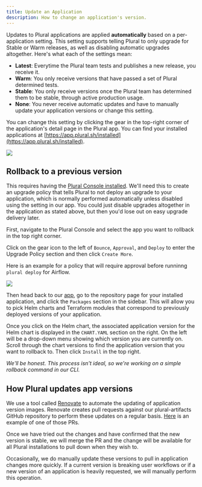 ```yaml
---
title: Update an Application
description: How to change an application's version.
---
```


Updates to Plural applications are applied **automatically** based on a per-application setting. This setting supports telling Plural to only upgrade for Stable or Warm releases, as well as disabling automatic upgrades altogether. Here's what each of the settings mean:

* **Latest**: Everytime the Plural team tests and publishes a new release, you receive it.
* **Warm**: You only receive versions that have passed a set of Plural determined tests.
* **Stable**: You only receive versions once the Plural team has determined them to be stable, through active production usage.
* **None**: You never receive automatic updates and have to manually update your application versions or change this setting.


You can change this setting by clicking the gear in the top-right corner of the application's detail page in the Plural app. You can find your installed applications at [https://app.plural.sh/installed](https://app.plural.sh/installed).

![](</assets/operations/update-application.png>)

## Rollback to a previous version

This requires having the [Plural Console installed](../../getting-started/admin-console.md). We'll need this to create an upgrade
policy that tells Plural to not deploy an upgrade to your application, which is normally performed automatically unless disabled using the setting in our app. You could just disable upgrades altogether in
the application as stated above, but then you'd lose out on easy upgrade delivery later.

First, navigate to the Plural Console and select the app you want to rollback in the top right corner.

Click on the gear icon to the left of `Bounce`, `Approval`, and `Deploy` to enter the Upgrade Policy section and then click `Create More`.

Here is an example for a policy that will require approval before runninng `plural deploy` for Airflow.

![](</assets/operations/upgrade-policy.png>)

Then head back to our [app](https://app.plural.sh), go to the repository page for your installed application, and click the `Packages` section in the sidebar. This will allow you
to pick Helm charts and Terraform modules that correspond to previously deployed versions of your application. 

Once you click on the Helm chart, the associated application version for the Helm chart is displayed in the `CHART.YAML` section on the right. On the left will be a drop-down menu showing which version you are currently on. Scroll through the
chart versions to find the application version that you want to rollback to. Then click `Install` in the top right.

*We'll be honest. This process isn't ideal, so we're working on a simple rollback command in our CLI.*

## How Plural updates app versions

We use a tool called [Renovate](https://github.com/renovatebot/renovate) to automate the updating of application version images. Renovate creates pull requests against our plural-artifacts GitHub repository to perform these updates on a regular basis. [Here](https://github.com/pluralsh/plural-artifacts/pull/236) is an example of one of those PRs.

Once we have tried out the changes and have confirmed that the new version is stable, we will merge the PR and the change will be available for all Plural installations to pull down when they wish to.

Occasionally, we do manually update these versions to pull in application changes more quickly. If a current version is breaking user workflows or if a new version of an application is heavily requested, we will manually perform this operation.